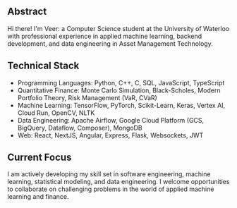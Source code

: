 ## Abstract

Hi there! I'm Veer: a Computer Science student at the University of Waterloo with professional experience in applied machine learning, backend development, and data engineering in Asset Management Technology. 

## Technical Stack
- Programming Languages: Python, C++, C, SQL, JavaScript, TypeScript
- Quantitative Finance: Monte Carlo Simulation, Black-Scholes, Modern Portfolio Theory, Risk Management (VaR, CVaR)
- Machine Learning: TensorFlow, PyTorch, Scikit-Learn, Keras, Vertex AI, Cloud Run, OpenCV, NLTK
- Data Engineering: Apache Airflow, Google Cloud Platform (GCS, BigQuery, Dataflow, Composer), MongoDB
- Web: React, NextJS, Angular, Express, Flask, Websockets, JWT

## Current Focus
I am actively developing my skill set in software engineering, machine learning, statistical modeling, and data engineering. I welcome opportunities to collaborate on challenging problems in the world of applied machine learning and finance.
